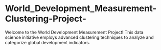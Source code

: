 # World_Development_Measurement-Clustering-Project-
Welcome to the World Development Measurement Project! This data science initiative employs advanced clustering techniques to analyze and categorize global development indicators.
